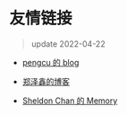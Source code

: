 # 友情链接

> update 2022-04-22 

-   [pengcu 的 blog](https://blog.pengcu.tk/)

-   [郑泽鑫的博客](https://zhengzexin.com/)

-   [Sheldon Chan 的 Memory](https://www.imis.me/)
